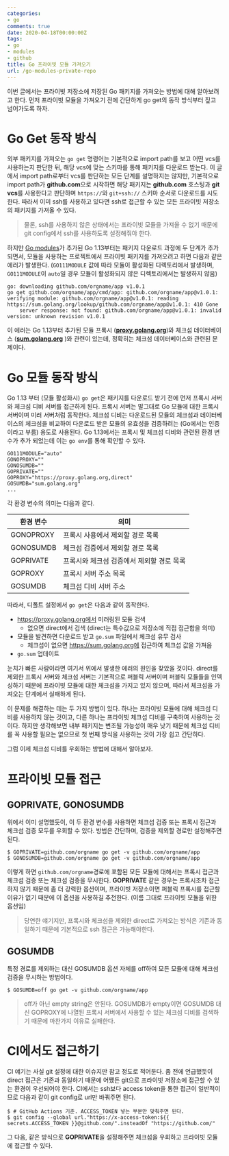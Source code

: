 ```yaml
---
categories:
- go
comments: true
date: 2020-04-18T00:00:00Z
tags:
- go
- modules
- github
title: Go 프라이빗 모듈 가져오기
url: /go-modules-private-repo
---
```


이번 글에서는 프라이빗 저장소에 저장된 Go 패키지를 가져오는 방법에 대해 알아보려고 한다. 먼저 프라이빗 모듈을 가져오기 전에 간단하게 go get의 동작 방식부터 짚고 넘어가도록 하자.

# Go Get 동작 방식

외부 패키지를 가져오는 `go get` 명령어는 기본적으로 import path를 보고 어떤 vcs를 사용하는지 판단한 뒤, 해당 vcs에 맞는 스키마를 통해 패키지를 다운로드 받는다. 이 글에서 import path로부터 vcs를 판단하는 모든 단계를 설명하지는 않지만, 기본적으로 import path가 **github.com**으로 시작하면 해당 패키지는 **github.com** 호스팅과 **git vcs**를 사용한다고 판단하며 `https://`와 `git+ssh://` 스키마 순서로 다운로드를 시도한다. 따라서 이미 ssh를 사용하고 있다면 ssh로 접근할 수 있는 모든 프라이빗 저장소의 패키지를 가져올 수 있다.

> 물론, ssh를 사용하지 않은 상태에서는 프라이빗 모듈을 가져올 수 없기 때문에 git config에서 ssh를 사용하도록 설정해줘야 한다.

하지만 [Go modules](https://github.com/golang/go/wiki/Modules)가 추가된 Go 1.13부터는 패키지 다운로드 과정에 두 단계가 추가되면서, 모듈을 사용하는 프로젝트에서 프라이빗 패키지를 가져오려고 하면 다음과 같은 에러가 발생한다. (`GO111MODULE` 값에 따라 모듈이 활성화된 디렉토리에서 발생하며, `GO111MODULE`이 `auto`일 경우 모듈이 활성화되지 않은 디렉토리에서는 발생하지 않음)

```
go: downloading github.com/orgname/app v1.0.1
go get github.com/orgname/app/cmd/app: github.com/orgname/app@v1.0.1: verifying module: github.com/orgname/app@v1.0.1: reading https://sum.golang.org/lookup/github.com/orgname/app@v1.0.1: 410 Gone
	server response: not found: github.com/orgname/app@v1.0.1: invalid version: unknown revision v1.0.1
```

이 에러는 Go 1.13부터 추가된 모듈 프록시 ([**proxy.golang.org**](https://proxy.golang.org))와 체크섬 데이터베이스 ([**sum.golang.org**](https://sum.golang.org) )와 관련이 있는데, 정확히는 체크섬 데이터베이스와 관련된 문제이다.

# Go 모듈 동작 방식

Go 1.13 부터 (모듈 활성화시) `go get`은 패키지를 다운로드 받기 전에 먼저 프록시 서버와 체크섬 디비 서버를 접근하게 된다. 프록시 서버는 말그대로 Go 모듈에 대한 프록시 서버이며 미러 서버처럼 동작한다. 체크섬 디비는 다운로드된 모듈의 체크섬과 데이터베이스의 체크섬을 비교하여 다운로드 받은 모듈의 유효성을 검증하려는 (Go에서는 인증이라고 부름) 용도로 사용된다. Go 1.13에서는 프록시 및 체크섬 디비와 관련된 환경 변수가 추가 되었는데 이는 `go env`를 통해 확인할 수 있다.

```
GO111MODULE="auto"
GONOPROXY=""
GONOSUMDB=""
GOPRIVATE=""
GOPROXY="https://proxy.golang.org,direct"
GOSUMDB="sum.golang.org"
...
```

각 환경 변수의 의미는 다음과 같다.

| 환경 변수 | 의미                                      |
| --------- | ----------------------------------------- |
| GONOPROXY | 프록시 사용에서 제외할 경로 목록          |
| GONOSUMDB | 체크섬 검증에서 제외할 경로 목록          |
| GOPRIVATE | 프록시와 체크섬 검증에서 제외할 경로 목록 |
| GOPROXY   | 프록시 서버 주소 목록                     |
| GOSUMDB   | 체크섬 디비 서버 주소                     |

따라서, 디폴트 설정에서 `go get`은 다음과 같이 동작한다.

- https://proxy.golang.org에서 미러링된 모듈 검색
  - 없으면 direct에서 검색 (direct는 특수값으로 저장소에 직접 접근함을 의미)
- 모듈을 발견하면 다운로드 받고 `go.sum` 파일에서 체크섬 유무 검사
  - 체크섬이 없으면 https://sum.golang.org에 접근하여 체크섬 값을 가져옴
- `go.sum` 업데이트

눈치가 빠른 사람이라면 여기서 위에서 발생한 에러의 원인을 찾았을 것이다. direct를 제외한 프록시 서버와 체크섬 서버는 기본적으로 퍼블릭 서버이며 퍼블릭 모듈들을 인덱싱하기 때문에 프라이빗 모듈에 대한 체크섬을 가지고 있지 않으며, 따라서 체크섬을 가져오는 단계에서 실패하게 된다. 

이 문제를 해결하는 데는 두 가지 방법이 있다. 하나는 프라이빗 모듈에 대해 체크섬 디비를 사용하지 않는 것이고, 다른 하나는 프라이빗 체크섬 디비를 구축하여 사용하는 것이다. 하지만 생각해보면 내부 패키지는 변조될 가능성이 매우 낮기 때문에 체크섬 디비를 꼭 사용할 필요는 없으므로 첫 번째 방식을 사용하는 것이 가장 쉽고 간단하다.

그럼 이제 체크섬 디비를 우회하는 방법에 대해서 알아보자.

# 프라이빗 모듈 접근

## GOPRIVATE, GONOSUMDB

위에서 이미 설명했듯이, 이 두 환경 변수를 사용하면 체크섬 검증 또는 프록시 접근과 체크섬 검증 모두를 우회할 수 있다. 방법은 간단하며, 검증을 제외할 경로만 설정해주면 된다.

```shell
$ GOPRIVATE=github.com/orgname go get -v github.com/orgname/app
$ GONOSUMDB=github.com/orgname go get -v github.com/orgname/app
```

이렇게 하면 `github.com/orgname`경로에 포함된 모든 모듈에 대해서는 프록시 접근과 체크섬 검증 또는 체크섬 검증을 무시한다. **GOPRIVATE** 같은 경우는 프록시조차 접근하지 않기 때문에 좀 더 강력한 옵션이며, 프라이빗 저장소이면 퍼블릭 프록시를 접근할 이유가 없기 때문에 이 옵션을 사용하길 추천한다. (이름 그대로 프라이빗 모듈을 위한 옵션임)

> 당연한 얘기지만, 프록시와 체크섬을 제외한 direct로 가져오는 방식은 기존과 동일하기 때문에 기본적으로 ssh 접근은 가능해야한다.

## GOSUMDB

특정 경로를 제외하는 대신 GOSUMDB 옵션 자체를 off하여 모든 모듈에 대해 체크섬 검증을 무시하는 방법이다.

```shell
$ GOSUMDB=off go get -v github.com/orgname/app
```

> off가 아닌 empty string은 안된다. GOSUMDB가 empty이면 GOSUMDB 대신 GOPROXY에 나열된 프록시 서버에서 사용할 수 있는 체크섬 디비를 검색하기 때문에 마찬가지 이유로 실패한다.

# CI에서도 접근하기

CI 얘기는 사실 git 설정에 대한 이슈지만 참고 정도로 적어둔다. 좀 전에 언급했듯이 direct 접근은 기존과 동일하기 때문에 어쨌든 git으로 프라이빗 저장소에 접근할 수 있는 환경이 우선되어야 한다. CI에서는 ssh보다 access token을 통한 접근이 일반적이므로 다음과 같이 git config로 url만 바꿔주면 된다.

```shell
$ # GitHub Actions 기준. ACCESS_TOKEN 넣는 부분만 맞춰주면 된다.
$ git config --global url."https://x-access-token:${{ secrets.ACCESS_TOKEN }}@github.com/".insteadOf "https://github.com/"
```

그 다음, 같은 방식으로 **GOPRIVATE**을 설정해주면 체크섬을 우회하고 프라이빗 모듈에 접근할 수 있다.